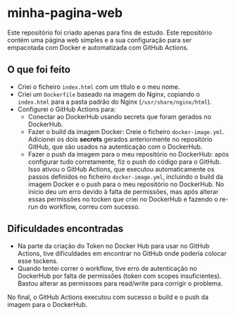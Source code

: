 # minha-pagina-web
Este repositório foi criado apenas para fins de estudo.
Este repositório contém uma página web simples e a sua configuração para ser empacotada com Docker e automatizada com GitHub Actions.

## O que foi feito

- Criei o ficheiro `index.html` com um título e o meu nome.
- Criei um `Dockerfile` baseado na imagem  do Nginx, copiando o `index.html` para a pasta padrão do Nginx (`/usr/share/nginx/html`).
- Configurei o GitHub Actions para:
  - Conectar ao DockerHub usando secrets que foram gerados no DockerHub.
  - Fazer o build da imagem Docker: Creie o ficheiro `docker-image.yml`. Adicionei os dois **secrets** gerados anteriormente no repositório GitHub, que são usados na autenticação com o DockerHub.
  - Fazer o push da imagem para o meu repositório no DockerHub: após configurar tudo corretamente, fiz o push do código para o GitHub. Isso ativou o GitHub Actions, que executou automaticamente os passos definidos no ficheiro `docker-image.yml`, incluindo o build da imagem Docker e o push para o meu repositório no DockerHub. No inicio deu um erro devido à falta de permissões, mas após alterar essas permissões no tocken que criei no DockerHub e fazendo o re-run do workflow, correu com sucesso.
 
## Dificuldades encontradas

- Na parte da criação do Token no Docker Hub para usar no GitHub Actions, tive dificuldades em encontrar no GitHub onde poderia colocar esse tockens.
- Quando tentei correr o workflow, tive erro de autenticação no DockerHub por falta de permissões (token com scopes insuficientes). Bastou alterar as permissoes para read/write para corrigir o problema.

No final, o GitHub Actions executou com sucesso o build e o push da imagem para o DockerHub.
